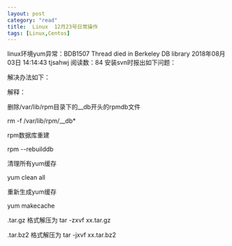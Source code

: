 ```yaml
---
layout: post
category: "read"
title:  Linux  12月23号日常操作
tags: [Linux,Centos]
---
```


linux环境yum异常：BDB1507 Thread died in Berkeley DB library
2018年08月03日 14:14:43 tjsahwj 阅读数：84
安装svn时报出如下问题：



解决办法如下：

解释：

删除/var/lib/rpm目录下的__db开头的rpmdb文件

rm -f /var/lib/rpm/__db*

rpm数据库重建

rpm --rebuilddb

清理所有yum缓存

yum clean all

重新生成yum缓存

yum makecache



.tar.gz     格式解压为          tar   -zxvf   xx.tar.gz

.tar.bz2   格式解压为          tar   -jxvf    xx.tar.bz2